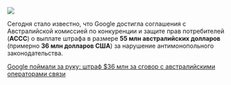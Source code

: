<!--2025-08-18 12:20:44-->
<div class="yb">
  <div class="rss habr"><img src="https://habrastorage.org/getpro/habr/upload_files/975/25a/25f/97525a25fcdb45680ac73b9d34199cb0.jpg" /><p>Сегодня стало известно, что Google достигла соглашения с Австралийской комиссией по конкуренции и защите прав потребителей (<strong>ACCC</strong>) о выплате штрафа в размере <strong>55 млн австралийских долларов</strong> (примерно <strong>36 млн долларов США</strong>) за нарушение антимонопольного законодательства.</p> <a... <p class="titl"><a href="https://habr.com/ru/news/938254/?utm_source=habrahabr&utm_medium=rss&utm_campaign=938254">Google поймали за руку: штраф $36 млн за сговор с австралийскими операторами связи</a></p></div>
</div>
